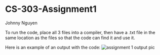 # CS-303-Assignment1
Johnny Nguyen


To run the code, place all 3 files into a compiler, then have a .txt file in the same location as the files so that the code can find it and use it.

Here is an example of an output with the code:
![assignment 1 output pic](https://user-images.githubusercontent.com/113650373/191368785-967877db-7cd3-495f-bb33-af808485e8e0.png)

